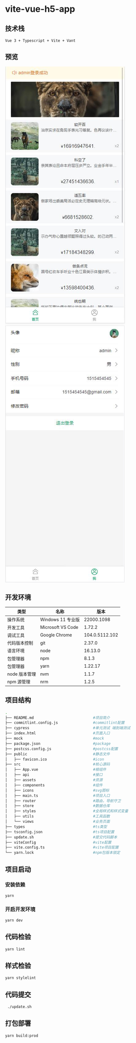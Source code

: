 # vite-vue-h5-app

## 技术栈

```code
Vue 3 + Typescript + Vite + Vant
```

## 预览

![首页](./preview/1.jpg)![我](./preview/2.jpg)

## 开发环境

| 类型          | 名称              | 版本           |
| ------------- | ----------------- | -------------- |
| 操作系统      | Windows 11 专业版 | 22000.1098     |
| 开发工具      | Microsoft VS Code | 1.72.2         |
| 调试工具      | Google Chrome     | 104.0.5112.102 |
| 代码版本控制  | git               | 2.37.0         |
| 语言环境      | node              | 16.13.0        |
| 包管理器      | npm               | 8.1.3          |
| 包管理器      | yarn              | 1.22.17        |
| node 版本管理 | nvm               | 1.1.7          |
| npm 源管理    | nrm               | 1.2.5          |

## 项目结构

```sh
.
├── README.md                           #项目简介
├── commitlint.config.js                #commitlint配置
├── cypress                             #单元测试 端到端测试
├── index.html                          #页面入口
├── mock                                #mock
├── package.json                        #package
├── postcss.config.js                   #postcss配置
├── public                              #静态文件
│   ├── favicon.ico                     #icon
├── src                                 #核心源码
│   ├── App.vue                         #根组件
│   ├── api                             #接口
│   ├── assets                          #资源
│   ├── components                      #组件
│   ├── icons                           #svg图标
│   ├── main.ts                         #项目入口
│   ├── router                          #路由，导航守卫
│   ├── store                           #数据仓库
│   ├── styles                          #全局样式和样式变量
│   ├── utils                           #工具函数
│   └── views                           #业务页面
├── types                               #ts类型
├── tsconfig.json                       #ts项目配置
├── update.sh                           #提交代码脚本
├── viteConfig                          #vite配置
├── vite.config.ts                      #vite项目配置
└── yarn.lock                           #npm包版本锁定
```

## 项目启动

### 安装依赖

```sh
yarn
```

### 开启开发环境

```sh
yarn dev
```

## 代码检验

```sh
yarn lint
```

## 样式检验

```sh
yarn stylelint
```

## 代码提交

```sh
 ./update.sh
```

## 打包部署

```sh
yarn build:prod
```
